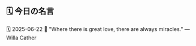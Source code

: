 ## 🗓️ 今日の名言

<!--START_SECTION:quote-->
🗓️ 2025-06-22
💬 "Where there is great love, there are always miracles." — Willa Cather
<!--END_SECTION:quote-->
